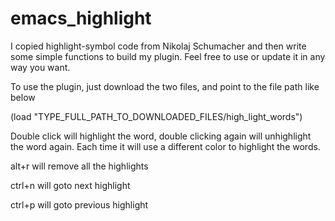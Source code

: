 # emacs_highlight
I copied highlight-symbol code from Nikolaj Schumacher and then write some simple functions to build my plugin. Feel free to use or update it in any way you want.

To use the plugin, just download the two files, and point to the file path like below



(load "TYPE_FULL_PATH_TO_DOWNLOADED_FILES/high_light_words")



Double click will highlight the word, double clicking again will unhighlight the word again.
Each time it will use a different color to highlight the words.

alt+r  will remove all the highlights



ctrl+n  will goto next highlight



ctrl+p  will goto previous highlight


